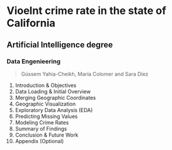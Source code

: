 # Vioelnt crime rate in the state of California 
## Artificial Intelligence degree
### Data Engenieering
> Gússem Yahia-Cheikh, María Colomer and Sara Díez <br>

1.	Introduction & Objectives
2.	Data Loading & Initial Overview
3.	Merging Geographic Coordinates
4.	Geographic Visualization
5.	Exploratory Data Analysis (EDA)
6.	Predicting Missing Values
7.	Modeling Crime Rates
8.	Summary of Findings
9.	Conclusion & Future Work
10.	Appendix (Optional)